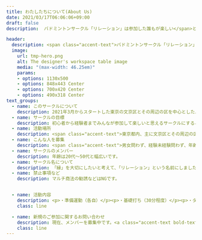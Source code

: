 ```yaml
---
title: わたしたちについて(About Us)
date: 2021/03/17T06:06:06+09:00
draft: false
description:  バドミントンサークル「リレーション」は参加した誰もが楽しい</span>と思えることを目標に活動しています。

header:
  description: <span class="accent-text">バドミントンサークル「リレーション」</span>は参加した<span class="accent-text">誰もが楽しい</span>と思えることを目標に活動しています。
  image:
    url: tmp-hero.png
    alt: The designer's workspace table image
    media: "(max-width: 46.25em)"
    params:
    - options: 1130x500
    - options: 848x443 Center
    - options: 700x420 Center
    - options: 490x318 Center
text_groups:
  - name: このサークルについて
    description: 2021年3月からスタートした東京の文京区とその周辺の区を中心としたバドミントンチームです。<span class="accent-text">現在、メンバーを募集</span>しています！
  - name: サークルの目標
    description: 初心者から経験者までみんなが参加して楽しいと思えるサークルにすることです！
  - name: 活動場所
    description: <span class="accent-text">東京都内、主に文京区とその周辺の区</span>で活動しています。
  - name: こんな人を募集
    description: <span class="accent-text">男女問わず、経験未経験問わず、年齢問わず楽しく仲良くでき、バドミントンに興味がある方</span>を募集しています。
  - name: サークルのメンバー
    description: 年齢は20代～50代と幅広いです。
  - name: サークル名について
    description: 「縁」を大切にしたいと考えて、「リレーション」という名前にしました。
  - name: 禁止事項など
    description: マルチ商法の勧誘などはNGです。


  - name: 活動内容
    description: <p>・準備運動（各自）</p><p>・基礎打ち（30分程度）</p><p>・ダブルス形式での試合（レベル分けに対応）</p><p>・ミックスダブルス試合</p><p>（※その他、レクリエーションなどについては検討中です）</p>
    class: line

  - name: 新規のご参加に関するお問い合わせ
    description: 現在、メンバーを募集中です。<a class="accent-text bold-text" href="https://www.net-menber.com/look/data/129098.html">スポーツやろうよ！</a>からご連絡ください。
    class: line
---
```



